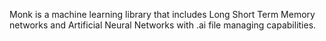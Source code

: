 Monk is a machine learning library that includes Long Short Term Memory networks and Artificial Neural Networks with .ai file managing capabilities.
